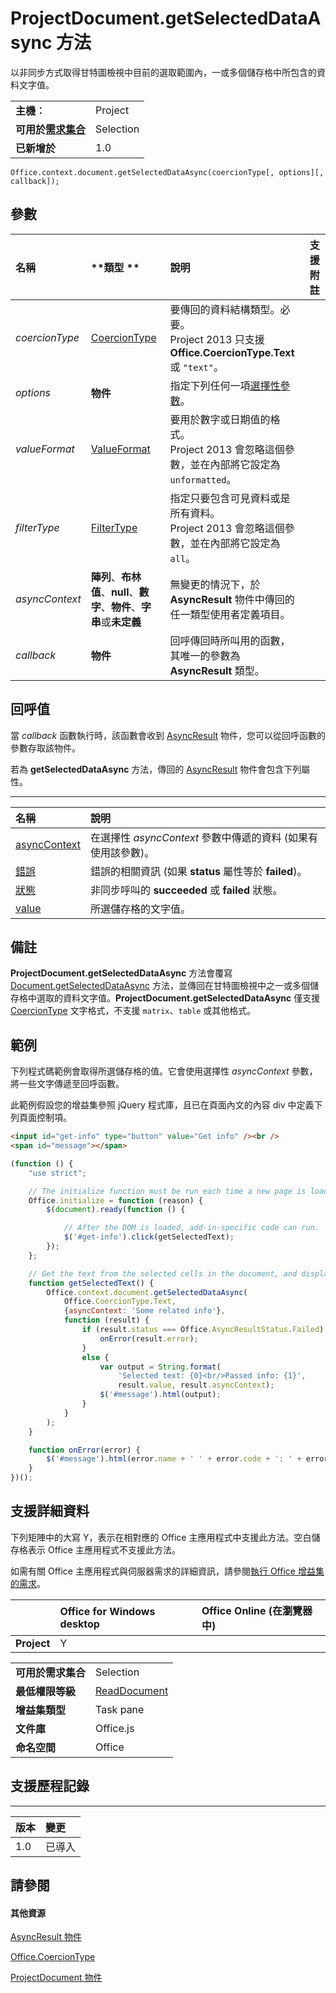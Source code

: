 
# ProjectDocument.getSelectedDataAsync 方法
以非同步方式取得甘特圖檢視中目前的選取範圍內，一或多個儲存格中所包含的資料文字值。

|||
|:-----|:-----|
|**主機︰**|Project|
|**可用於[需求集合](../../docs/overview/specify-office-hosts-and-api-requirements.md)**|Selection|
|**已新增於**|1.0|

```
Office.context.document.getSelectedDataAsync(coercionType[, options][, callback]);
```


## 參數



|**名稱**|**類型	**|**說明**|**支援附註**|
|:-----|:-----|:-----|:-----|
| _coercionType_|[CoercionType](../../reference/shared/coerciontype-enumeration.md)|要傳回的資料結構類型。必要。<br/>Project 2013 只支援 **Office.CoercionType.Text** 或 `"text"`。||
| _options_|**物件**|指定下列任何一項[選擇性參數](../../docs/develop/asynchronous-programming-in-office-add-ins.md#passing-optional-parameters-to-asynchronous-methods)。||
| _valueFormat_|[ValueFormat](../../reference/shared/valueformat-enumeration.md)|要用於數字或日期值的格式。<br/>Project 2013 會忽略這個參數，並在內部將它設定為 `unformatted`。||
| _filterType_|[FilterType](../../reference/shared/filtertype-enumeration.md)|指定只要包含可見資料或是所有資料。 <br/>Project 2013 會忽略這個參數，並在內部將它設定為  `all`。||
| _asyncContext_|**陣列**、**布林值**、**null**、**數字**、**物件**、**字串**或**未定義**|無變更的情況下，於 **AsyncResult** 物件中傳回的任一類型使用者定義項目。||
| _callback_|**物件**|回呼傳回時所叫用的函數，其唯一的參數為 **AsyncResult** 類型。||

## 回呼值

當 _callback_ 函數執行時，該函數會收到 [AsyncResult](../../reference/shared/asyncresult.md) 物件，您可以從回呼函數的參數存取該物件。

若為 **getSelectedDataAsync** 方法，傳回的 [AsyncResult](../../reference/shared/asyncresult.md) 物件會包含下列屬性。


****


|**名稱**|**說明**|
|:-----|:-----|
|[asyncContext](../../reference/shared/asyncresult.asynccontext.md)|在選擇性 _asyncContext_ 參數中傳遞的資料 (如果有使用該參數)。|
|[錯誤](../../reference/shared/asyncresult.error.md)|錯誤的相關資訊 (如果 **status** 屬性等於 **failed**)。|
|[狀態](../../reference/shared/asyncresult.status.md)|非同步呼叫的 **succeeded** 或 **failed** 狀態。|
|[value](../../reference/shared/asyncresult.value.md)|所選儲存格的文字值。|

## 備註

**ProjectDocument.getSelectedDataAsync** 方法會覆寫 [Document.getSelectedDataAsync](../../reference/shared/document.getselecteddataasync.md) 方法，並傳回在甘特圖檢視中之一或多個儲存格中選取的資料文字值。**ProjectDocument.getSelectedDataAsync** 僅支援 [CoercionType](../../reference/shared/coerciontype-enumeration.md) 文字格式，不支援 `matrix`、`table` 或其他格式。


## 範例

下列程式碼範例會取得所選儲存格的值。它會使用選擇性 _asyncContext_ 參數，將一些文字傳遞至回呼函數。

此範例假設您的增益集參照 jQuery 程式庫，且已在頁面內文的內容 div 中定義下列頁面控制項。




```HTML
<input id="get-info" type="button" value="Get info" /><br />
<span id="message"></span>
```




```js
(function () {
    "use strict";

    // The initialize function must be run each time a new page is loaded.
    Office.initialize = function (reason) {
        $(document).ready(function () {

            // After the DOM is loaded, add-in-specific code can run.
            $('#get-info').click(getSelectedText);
        });
    };

    // Get the text from the selected cells in the document, and display it in the add-in.
    function getSelectedText() {
        Office.context.document.getSelectedDataAsync(
            Office.CoercionType.Text,
            {asyncContext: 'Some related info'},
            function (result) {
                if (result.status === Office.AsyncResultStatus.Failed) {
                    onError(result.error);
                }
                else {
                    var output = String.format(
                        'Selected text: {0}<br/>Passed info: {1}',
                        result.value, result.asyncContext);
                    $('#message').html(output);
                }
            }
        );
    }

    function onError(error) {
        $('#message').html(error.name + ' ' + error.code + ': ' + error.message);
    }
})();
```


## 支援詳細資料


下列矩陣中的大寫 Y，表示在相對應的 Office 主應用程式中支援此方法。空白儲存格表示 Office 主應用程式不支援此方法。

如需有關 Office 主應用程式與伺服器需求的詳細資訊，請參閱[執行 Office 增益集的需求](../../docs/overview/requirements-for-running-office-add-ins.md)。


||**Office for Windows desktop**|**Office Online (在瀏覽器中)**|
|:-----|:-----|:-----|
|**Project**|Y||

|||
|:-----|:-----|
|**可用於需求集合**|Selection|
|**最低權限等級**|[ReadDocument](../../docs/develop/requesting-permissions-for-api-use-in-content-and-task-pane-add-ins.md)|
|**增益集類型**|Task pane|
|**文件庫**|Office.js|
|**命名空間**|Office|

## 支援歷程記錄



****


|**版本**|**變更**|
|:-----|:-----|
|1.0|已導入|

## 請參閱



#### 其他資源


[AsyncResult 物件](../../reference/shared/asyncresult.md)

[Office.CoercionType](../../reference/shared/coerciontype-enumeration.md)

[ProjectDocument 物件](../../reference/shared/projectdocument.projectdocument.md)
